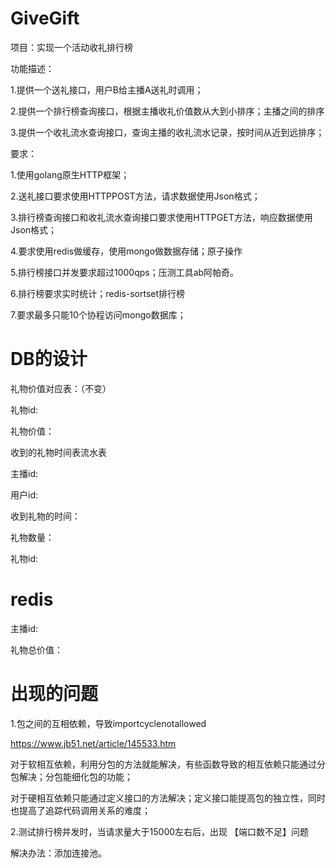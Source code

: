 # GiveGift
 项目：实现一个活动收礼排行榜
 
 
功能描述：

1.提供一个送礼接口，用户B给主播A送礼时调用；

2.提供一个排行榜查询接口，根据主播收礼价值数从大到小排序；主播之间的排序

3.提供一个收礼流水查询接口，查询主播的收礼流水记录，按时间从近到远排序；

要求：

1.使用golang原生HTTP框架；

2.送礼接口要求使用HTTPPOST方法，请求数据使用Json格式；

3.排行榜查询接口和收礼流水查询接口要求使用HTTPGET方法，响应数据使用Json格式；

4.要求使用redis做缓存，使用mongo做数据存储；原子操作

5.排行榜接口并发要求超过1000qps；压测工具ab阿帕奇。

6.排行榜要求实时统计；redis-sortset排行榜

7.要求最多只能10个协程访问mongo数据库；


# DB的设计

礼物价值对应表：（不变）

礼物id:

礼物价值：
>>>>>>>>>>>>>>>>>>>>>>>>>>>>>>>>>>>>>>>>>
收到的礼物时间表流水表

主播id:

用户id:

收到礼物的时间：

礼物数量：

礼物id:

# redis

主播id:

礼物总价值：


# 出现的问题
1.包之间的互相依赖，导致importcyclenotallowed

https://www.jb51.net/article/145533.htm

对于软相互依赖，利用分包的方法就能解决，有些函数导致的相互依赖只能通过分包解决；分包能细化包的功能；

对于硬相互依赖只能通过定义接口的方法解决；定义接口能提高包的独立性，同时也提高了追踪代码调用关系的难度；

2.测试排行榜并发时，当请求量大于15000左右后，出现 【端口数不足】问题

解决办法：添加连接池。
